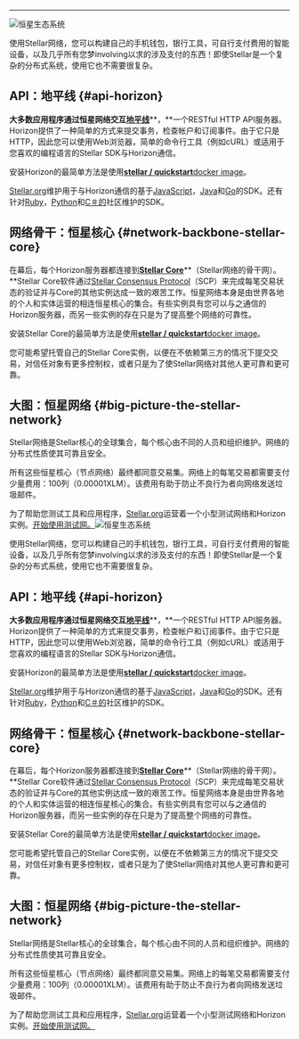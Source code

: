 

---

![](https://www.stellar.org/developers/guides/get-started/assets/developers.png "恒星生态系统")

使用Stellar网络，您可以构建自己的手机钱包，银行工具，可自行支付费用的智能设备，以及几乎所有您梦involving以求的涉及支付的东西！即使Stellar是一个复杂的分布式系统，使用它也不需要很复杂。

## API：地平线 {#api-horizon}

**大多数应用程序通过恒星网络交互**[**地平线**](https://www.stellar.org/developers/horizon/reference/)**，**一个RESTful HTTP API服务器。Horizo​​n提供了一种简单的方式来提交事务，检查帐户和订阅事件。由于它只是HTTP，因此您可以使用Web浏览器，简单的命令行工具（例如cURL）或适用于您喜欢的编程语言的Stellar SDK与Horizo​​n通信。

安装Horizo​​n的最简单方法是使用[**stellar / quickstart**docker image](https://hub.docker.com/r/stellar/quickstart/)。

[Stellar.org](http://stellar.org/)维护用于与Horizo​​n通信的基于[JavaScript](https://github.com/stellar/js-stellar-sdk)，[Java](https://github.com/stellar/java-stellar-sdk)和[Go](https://github.com/stellar/go/tree/master/clients/horizon)的SDK。还有针对[Ruby](https://github.com/stellar/ruby-stellar-sdk)，[Python](https://github.com/StellarCN/py-stellar-base)和[C＃的](https://github.com/elucidsoft/dotnet-stellar-sdk)社区维护的SDK。

## 网络骨干：恒星核心 {#network-backbone-stellar-core}

在幕后，每个Horizo​​n服务器都连接到[**Stellar Core**](https://www.stellar.org/developers/stellar-core/software/admin.html)**（Stellar网络的骨干网）。**Stellar Core软件通过[Stellar Consensus Protocol](https://www.stellar.org/developers/guides/concepts/scp.html)（SCP）来完成每笔交易状态的验证并与Core的其他实例达成一致的艰苦工作。恒星网络本身是由世界各地的个人和实体运营的相连恒星核心的集合。有些实例具有您可以与之通信的Horizo​​n服务器，而另一些实例的存在只是为了提高整个网络的可靠性。

安装Stellar Core的最简单方法是使用[**stellar / quickstart**docker image](https://hub.docker.com/r/stellar/quickstart/)。

您可能希望托管自己的Stellar Core实例，以便在不依赖第三方的情况下提交交易，对信任对象有更多控制权，或者只是为了使Stellar网络对其他人更可靠和更可靠。

## 大图：恒星网络 {#big-picture-the-stellar-network}

Stellar网络是Stellar核心的全球集合，每个核心由不同的人员和组织维护。网络的分布式性质使其可靠且安全。

所有这些恒星核心（节点网络）最终都同意交易集。网络上的每笔交易都需要支付少量费用：100列（0.00001XLM）。该费用有助于防止不良行为者向网络发送垃圾邮件。

为了帮助您测试工具和应用程序，[Stellar.org](http://stellar.org/)运营着一个小型测试网络和Horizo​​n实例。[开始使用测试网。](https://www.stellar.org/developers/guides/concepts/test-net.html)![](https://www.stellar.org/developers/guides/get-started/assets/developers.png "恒星生态系统")

使用Stellar网络，您可以构建自己的手机钱包，银行工具，可自行支付费用的智能设备，以及几乎所有您梦involving以求的涉及支付的东西！即使Stellar是一个复杂的分布式系统，使用它也不需要很复杂。

## API：地平线 {#api-horizon}

**大多数应用程序通过恒星网络交互**[**地平线**](https://www.stellar.org/developers/horizon/reference/)**，**一个RESTful HTTP API服务器。Horizo​​n提供了一种简单的方式来提交事务，检查帐户和订阅事件。由于它只是HTTP，因此您可以使用Web浏览器，简单的命令行工具（例如cURL）或适用于您喜欢的编程语言的Stellar SDK与Horizo​​n通信。

安装Horizo​​n的最简单方法是使用[**stellar / quickstart**docker image](https://hub.docker.com/r/stellar/quickstart/)。

[Stellar.org](http://stellar.org/)维护用于与Horizo​​n通信的基于[JavaScript](https://github.com/stellar/js-stellar-sdk)，[Java](https://github.com/stellar/java-stellar-sdk)和[Go](https://github.com/stellar/go/tree/master/clients/horizon)的SDK。还有针对[Ruby](https://github.com/stellar/ruby-stellar-sdk)，[Python](https://github.com/StellarCN/py-stellar-base)和[C＃的](https://github.com/elucidsoft/dotnet-stellar-sdk)社区维护的SDK。

## 网络骨干：恒星核心 {#network-backbone-stellar-core}

在幕后，每个Horizo​​n服务器都连接到[**Stellar Core**](https://www.stellar.org/developers/stellar-core/software/admin.html)**（Stellar网络的骨干网）。**Stellar Core软件通过[Stellar Consensus Protocol](https://www.stellar.org/developers/guides/concepts/scp.html)（SCP）来完成每笔交易状态的验证并与Core的其他实例达成一致的艰苦工作。恒星网络本身是由世界各地的个人和实体运营的相连恒星核心的集合。有些实例具有您可以与之通信的Horizo​​n服务器，而另一些实例的存在只是为了提高整个网络的可靠性。

安装Stellar Core的最简单方法是使用[**stellar / quickstart**docker image](https://hub.docker.com/r/stellar/quickstart/)。

您可能希望托管自己的Stellar Core实例，以便在不依赖第三方的情况下提交交易，对信任对象有更多控制权，或者只是为了使Stellar网络对其他人更可靠和更可靠。

## 大图：恒星网络 {#big-picture-the-stellar-network}

Stellar网络是Stellar核心的全球集合，每个核心由不同的人员和组织维护。网络的分布式性质使其可靠且安全。

所有这些恒星核心（节点网络）最终都同意交易集。网络上的每笔交易都需要支付少量费用：100列（0.00001XLM）。该费用有助于防止不良行为者向网络发送垃圾邮件。

为了帮助您测试工具和应用程序，[Stellar.org](http://stellar.org/)运营着一个小型测试网络和Horizo​​n实例。[开始使用测试网。](https://www.stellar.org/developers/guides/concepts/test-net.html)

